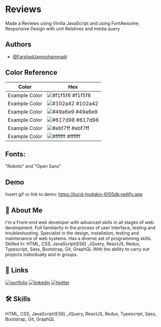 # Reviews

Made a Reviews using Vinilla JavaScript and using FontAwsome;
Responsive Design with unit Relatives and media query


## Authors

- [@FarshadJanmohammadi](https://www.github.com/farshadjanmohammadi)

## Color Reference

| Color             | Hex                                                                |
| ----------------- | ------------------------------------------------------------------ |
| Example Color | ![#f1f5f8](https://via.placeholder.com/10/f1f5f8?text=+) #f1f5f8 |
| Example Color | ![#102a42](https://via.placeholder.com/10/102a42?text=+) #102a42 |
| Example Color | ![#49a6e9](https://via.placeholder.com/10/49a6e9?text=+) #49a6e9 |
| Example Color | ![#617d98](https://via.placeholder.com/10/617d98?text=+) #617d98 |
| Example Color | ![#ebf7ff](https://via.placeholder.com/10/ebf7ff?text=+) #ebf7ff |
| Example Color | ![#ffffff](https://via.placeholder.com/10/ffffff?text=+) #ffffff |


## Fonts:
"Roboto" and "Open Sans"

## Demo

Insert gif or link to demo:
https://lucid-hodgkin-6105db.netlify.app


## 🚀 About Me
I'm a Front-end web developer with advanced skills in all stages of web development. Full familiarity in the process of user interface, testing and troubleshooting. Specialist in the design, installation, testing and maintenance of web systems. Has a diverse set of programming skills. Skilled in:
HTML, CSS, JavaScript(ES6) ,JQuery, ReactJS, Redux, Typescript, Sass, Bootstrap, Git, GraphQL 
With the ability to carry out projects individually and in groups.


## 🔗 Links
[![portfolio](https://img.shields.io/badge/my_portfolio-000?style=for-the-badge&logo=ko-fi&logoColor=white)](https://github.com/farshadjanmohammadi)
[![linkedin](https://img.shields.io/badge/linkedin-0A66C2?style=for-the-badge&logo=linkedin&logoColor=white)](https://www.linkedin.com/in/farshadjanmohammadi)
[![twitter](https://img.shields.io/badge/twitter-1DA1F2?style=for-the-badge&logo=twitter&logoColor=white)](https://twitter.com/farshadjanm1)


## 🛠 Skills

HTML, CSS, JavaScript(ES6) ,JQuery, ReactJS, Redux, Typescript, Sass, Bootstrap, Git, GraphQL 


